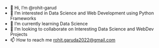 - 👋 Hi, I’m @rohit-garud
- 👀 I’m interested in Data Science and Web Development using Python Frameworks
- 🌱 I’m currently learning Data Science
- 💞️ I’m looking to collaborate on Interesting Data Science and WebDev Projects
- 📫 How to reach me rohit.garuda2022@gmail.com

<!---
rohit-garud/rohit-garud is a ✨ special ✨ repository because its `README.md` (this file) appears on your GitHub profile.
You can click the Preview link to take a look at your changes.
--->
